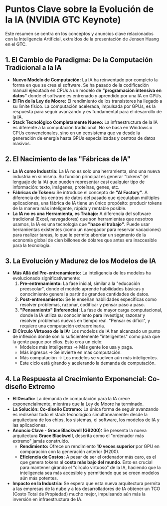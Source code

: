 # Puntos Clave sobre la Evolución de la IA (NVIDIA GTC Keynote)

Este resumen se centra en los conceptos y anuncios clave relacionados con la Inteligencia Artificial, extraídos de la presentación de Jensen Huang en el GTC.

## 1. El Cambio de Paradigma: De la Computación Tradicional a la IA

- **Nuevo Modelo de Computación:** La IA ha reinventado por completo la forma en que se crea el software. Se ha pasado de la codificación manual ejecutada en CPUs a un modelo de **"programación intensiva en datos"** donde el software es entrenado y aprendido por una IA en GPUs.
- **El Fin de la Ley de Moore:** El rendimiento de los transistores ha llegado a su límite físico. La computación acelerada, impulsada por GPUs, es la respuesta para seguir avanzando y es fundamental para el desarrollo de la IA.
- **Stack Tecnológico Completamente Nuevo:** La infraestructura de la IA es diferente a la computación tradicional. No se basa en Windows o CPUs convencionales, sino en un ecosistema que va desde la generación de energía hasta GPUs especializadas y centros de datos masivos.

## 2. El Nacimiento de las "Fábricas de IA"

- **La IA como Industria:** La IA no es solo una herramienta, sino una nueva industria en sí misma. Su función principal es generar "tokens" (el lenguaje de la IA) que pueden representar casi cualquier tipo de información: texto, imágenes, proteínas, genes, etc.
- **Fábricas de Tokens:** Se introduce el concepto de **"AI Factory"**. A diferencia de los centros de datos del pasado que ejecutaban múltiples aplicaciones, una fábrica de IA tiene un único propósito: producir tokens de la manera más inteligente, rápida y rentable posible.
- **La IA no es una Herramienta, es Trabajo:** A diferencia del software tradicional (Excel, navegadores) que son herramientas que nosotros usamos, la IA es una tecnología que **"hace el trabajo"**. Puede usar herramientas existentes (como un navegador para reservar vacaciones) para realizar tareas, lo que le permite abordar un segmento de la economía global de cien billones de dólares que antes era inaccesible para la tecnología.

## 3. La Evolución y Madurez de los Modelos de IA

- **Más Allá del Pre-entrenamiento:** La inteligencia de los modelos ha evolucionado significativamente:
    1.  **Pre-entrenamiento:** La fase inicial, similar a la "educación preescolar", donde el modelo aprende habilidades básicas y conocimiento general a partir de grandes cantidades de datos.
    2.  **Post-entrenamiento:** Se le enseñan habilidades específicas como resolver problemas, razonar, codificar y pensar paso a paso.
    3.  **"Pensamiento" (Inferencia):** La fase de mayor carga computacional, donde la IA utiliza su conocimiento para investigar, razonar y resolver problemas nuevos en tiempo real. "Pensar es difícil", y requiere una computación extraordinaria.
- **El Círculo Virtuoso de la IA:** Los modelos de IA han alcanzado un punto de inflexión donde son lo suficientemente "inteligentes" como para que la gente pague por ellos. Esto crea un ciclo:
    - Modelos más inteligentes -> Más gente los usa y paga.
    - Más ingresos -> Se invierte en más computación.
    - Más computación -> Los modelos se vuelven aún más inteligentes.
    - Este ciclo está girando y acelerando la demanda de computación.

## 4. La Respuesta al Crecimiento Exponencial: Co-diseño Extremo

- **El Desafío:** La demanda de computación para la IA crece exponencialmente, mientras que la Ley de Moore ha terminado.
- **La Solución: Co-diseño Extremo:** La única forma de seguir avanzando es rediseñar todo el stack tecnológico simultáneamente: desde la arquitectura de los chips, los sistemas, el software, los modelos de IA y las aplicaciones.
- **Anuncio Clave - Grace Blackwell (GB200):** Se presenta la nueva arquitectura **Grace Blackwell**, descrita como el "ordenador más extremo" jamás construido.
    - **Rendimiento:** Ofrece un rendimiento **10 veces superior** por GPU en comparación con la generación anterior (H200).
    - **Eficiencia de Costos:** A pesar de ser el ordenador más caro, es el que genera tokens al **costo más bajo del mundo**. Esto es crucial para mantener girando el "círculo virtuoso" de la IA, haciendo que la inteligencia sea más accesible y permitiendo que se creen modelos aún más potentes.
- **Impacto en la Industria:** Se espera que esta nueva arquitectura permita a las empresas de la nube y a los desarrolladores de IA obtener un TCO (Costo Total de Propiedad) mucho mejor, impulsando aún más la inversión en infraestructura de IA.
